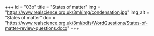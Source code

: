 +++
id = "03b"
title = "States of matter"
img = "https://www.realscience.org.uk/3ml/img/condensation.jpg"
img_alt = "States of matter"
doc = "https://www.realscience.org.uk/3ml/pdfs/WordQuestions/States-of-matter-review-questions.docx"
+++
